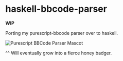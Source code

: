 # haskell-bbcode-parser

**WIP**

Porting my purescript-bbcode parser over to haskell.

![Purescript BBCode Parser Mascot](/assets/baby-honey-badger.jpg?raw=true "Purescript BBCode Parser Mascot")

^^ Will eventually grow into a fierce honey badger.
